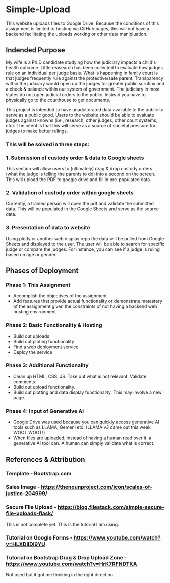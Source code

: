 # Simple-Upload

This website uploads files to Google Drive. Because the conditions of this assignment is limited to hosting via GitHub pages, this will not have a backend facilitating the uploads working or other data manipluation.

## Indended Purpose

My wife is a Ph.D candidate studying how the judiciary impacts a child's health outcome. Little reasearch has been collected to evaluate how judges rule on an individual per judge basis. What is happening in family court is that judges frequently rule against the protective/safe parent. Transparency within the judiciary would open up the judges for greater public scrutiny and a check & balance within our system of government. The judiciary in most states do not open judicial orders to the public. Instead you have to physically go to the courthouse to get documents.

This project is intended to have unadulterated data available to the public to serve as a public good. Users to the website should be able to evaluate judges against knowns (i.e., research, other judges, other court systems, etc). The intent is that this will serve as a source of societal pressure for judges to make better rulings.

### This will be solved in three steps:

### 1. Submission of custody order & data to Google sheets

This section will allow users to (ultimately) drag & drop custody orders (what the judge is telling the parents to do) into a second on the screen. This will upload the PDF to google drive and fill in pre-populated data.

### 2. Validation of custody order within google sheets

Currently, a trained person will open the pdf and validate the submitted data. This will be populated in the Google Sheets and serve as the source data.

### 3. Presentation of data to website

Using plotly or another web display repo the data will be pulled from Google Sheets and displayed to the user. The user will be able to search for specific judge or compare the judges. For instance, you can see if a judge is ruling based on age or gender.

## Phases of Deployment

### Phase 1: This Assignment

- Accomplish the objectives of the assignment.
- Add features that provide actual functionality or demonstrate matestery of the assignment given the constraints of not having a backend web hosting environment

### Phase 2: Basic Functionality & Hosting

- Build out uploads
- Build out ploting functionality
- Find a web deployment service
- Deploy the service

### Phase 3: Additional Functionality

- Clean up HTML, CSS, JS. Take out what is not relevant. Validate comments.
- Build out upload functionality.
- Build out plotting and data display functionality. This may involve a new page.

### Phase 4: Input of Generative AI

- Google Drive was used because you can quickly access generative AI tools such as LLAMA, Gemeni etc. (LLAMA v3 came out this week WOOT WOOT!)
- When files are uploaded, instead of having a human read over it, a generative AI tool can. A human can simply validate what is correct.

## References & Attribution

### Template - Bootstrap.com

### Sales Image - https://thenounproject.com/icon/scales-of-justice-204999/

### Secure File Upload - https://blog.filestack.com/simple-secure-file-uploads-flask/

This is not complete yet. This is the tutorial I am using.

### Tutorial on Google Forms - https://www.youtube.com/watch?v=HLXDiIDI9YU

### Tutorial on Bootstrap Drag & Drop Upload Zone - https://www.youtube.com/watch?v=HrK7RFNDTKA

Not used but it got me thinking in the right direction.
